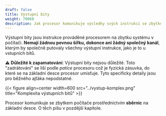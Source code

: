 ```yaml
---
draft: false
title: Výstupní bity
weight: 70060
description: Jak procesor komunikuje výsledky svých instrukcí se zbytkem počítače a proč to není pro běžného ajťáka důležité
---
```


Výstupní bity jsou instrukce prováděné procesorem na zbytku systému v počítači. **Nemají žádnou pevnou šířku, dokonce ani žádný společný kanál**, kterým by společně putovaly všechny výstupní instrukce, jako je to u vstupních bitů.

<div class="note-blue">

⚠️ **Důležité k zapamatování**: Výstupní bity nejsou důležité. Toto "zadrátování" se liší podle *patice* procesoru což je fyzická zásuvka, do které se na základní desce procesor umisťuje. Tyto specificky detaily jsou pro běžného ajťáka nepodstatné.

</div>

{{< figure align=center width=600 src="../vystup-komplex.png" title="Komplexita výstupních bitů" >}}

Procesor komunikuje se zbytkem počítače prostřednictvím **sběrnic** na základní desce. O těch píšu v pozdější kapitole.
